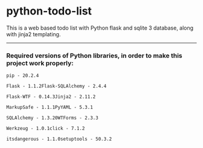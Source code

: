 # python-todo-list
This is a web based todo list with Python flask and sqlite 3 database, along with jinja2 templating.
<hr>

### Required versions of Python libraries, in order to make this project work properly:

<code>pip - 20.2.4</code>

<code>Flask - 1.1.2</code><code>Flask-SQLAlchemy - 2.4.4</code>

<code>Flask-WTF - 0.14.3</code><code>Jinja2 - 2.11.2</code>

<code>MarkupSafe - 1.1.1</code><code>PyYAML - 5.3.1</code>

<code>SQLAlchemy - 1.3.20</code><code>WTForms - 2.3.3</code>

<code>Werkzeug - 1.0.1</code><code>click - 7.1.2</code>

<code>itsdangerous - 1.1.0</code><code>setuptools - 50.3.2</code>
